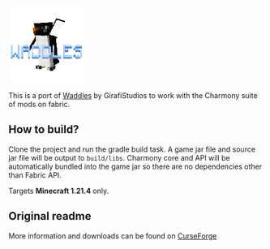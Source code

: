 ![](https://raw.githubusercontent.com/GirafiStudios/Waddles/refs/heads/master/common/src/main/resources/assets/waddles/logo.png)

This is a port of [Waddles](https://github.com/GirafiStudios/Waddles) by GirafiStudios to work with the Charmony suite of mods on fabric.

## How to build?

Clone the project and run the gradle build task. A game jar file and source jar file will be output to `build/libs`. 
Charmony core and API will be automatically bundled into the game jar so there are no dependencies other than Fabric API.

Targets **Minecraft 1.21.4** only.

## Original readme

More information and downloads can be found on [CurseForge](https://minecraft.curseforge.com/projects/waddles)